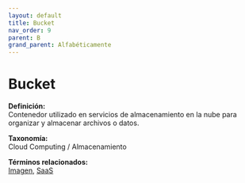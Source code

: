 ```yaml
---
layout: default
title: Bucket
nav_order: 9
parent: B
grand_parent: Alfabéticamente
---
```


# Bucket

**Definición:**  
Contenedor utilizado en servicios de almacenamiento en la nube para organizar y almacenar archivos o datos.

**Taxonomía:**  
Cloud Computing / Almacenamiento

**Términos relacionados:**  
[Imagen](https://maleniski.github.io/diccionario-angl-tec-mx/docs/alfabeticamente/I/imagen.html), [SaaS](https://maleniski.github.io/diccionario-angl-tec-mx/docs/alfabeticamente/S/saas.html)
